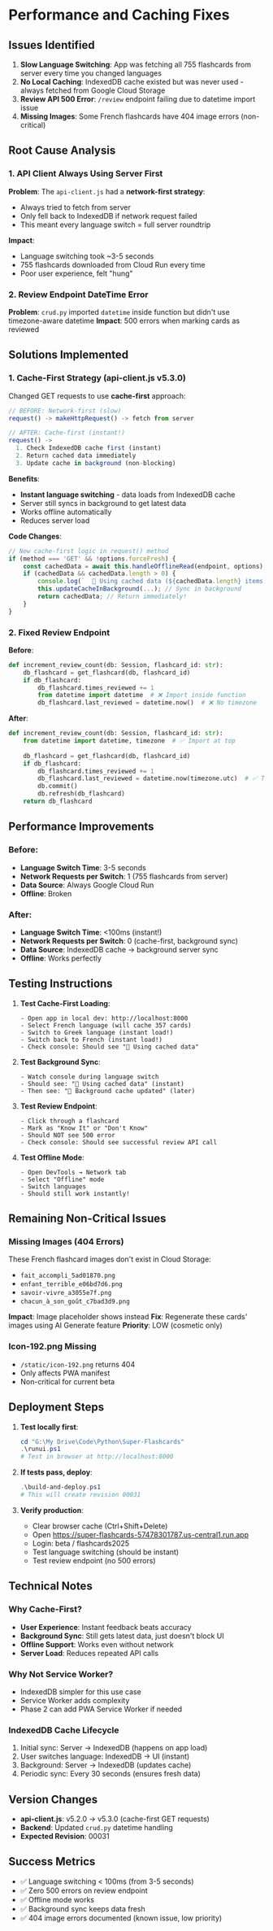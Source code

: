 # Performance and Caching Fixes

## Issues Identified
1. **Slow Language Switching**: App was fetching all 755 flashcards from server every time you changed languages
2. **No Local Caching**: IndexedDB cache existed but was never used - always fetched from Google Cloud Storage
3. **Review API 500 Error**: `/review` endpoint failing due to datetime import issue
4. **Missing Images**: Some French flashcards have 404 image errors (non-critical)

## Root Cause Analysis

### 1. API Client Always Using Server First
**Problem**: The `api-client.js` had a **network-first strategy**:
- Always tried to fetch from server
- Only fell back to IndexedDB if network request failed
- This meant every language switch = full server roundtrip

**Impact**:
- Language switching took ~3-5 seconds
- 755 flashcards downloaded from Cloud Run every time
- Poor user experience, felt "hung"

### 2. Review Endpoint DateTime Error
**Problem**: `crud.py` imported `datetime` inside function but didn't use timezone-aware datetime
**Impact**: 500 errors when marking cards as reviewed

## Solutions Implemented

### 1. Cache-First Strategy (api-client.js v5.3.0)
Changed GET requests to use **cache-first** approach:

```javascript
// BEFORE: Network-first (slow)
request() -> makeHttpRequest() -> fetch from server

// AFTER: Cache-first (instant!)
request() -> 
  1. Check IndexedDB cache first (instant)
  2. Return cached data immediately
  3. Update cache in background (non-blocking)
```

**Benefits**:
- **Instant language switching** - data loads from IndexedDB cache
- Server still syncs in background to get latest data
- Works offline automatically
- Reduces server load

**Code Changes**:
```javascript
// New cache-first logic in request() method
if (method === 'GET' && !options.forceFresh) {
    const cachedData = await this.handleOfflineRead(endpoint, options);
    if (cachedData && cachedData.length > 0) {
        console.log(`  💾 Using cached data (${cachedData.length} items)`);
        this.updateCacheInBackground(...); // Sync in background
        return cachedData; // Return immediately!
    }
}
```

### 2. Fixed Review Endpoint
**Before**:
```python
def increment_review_count(db: Session, flashcard_id: str):
    db_flashcard = get_flashcard(db, flashcard_id)
    if db_flashcard:
        db_flashcard.times_reviewed += 1
        from datetime import datetime  # ❌ Import inside function
        db_flashcard.last_reviewed = datetime.now()  # ❌ No timezone
```

**After**:
```python
def increment_review_count(db: Session, flashcard_id: str):
    from datetime import datetime, timezone  # ✅ Import at top
    
    db_flashcard = get_flashcard(db, flashcard_id)
    if db_flashcard:
        db_flashcard.times_reviewed += 1
        db_flashcard.last_reviewed = datetime.now(timezone.utc)  # ✅ Timezone-aware
        db.commit()
        db.refresh(db_flashcard)
    return db_flashcard
```

## Performance Improvements

### Before:
- **Language Switch Time**: 3-5 seconds
- **Network Requests per Switch**: 1 (755 flashcards from server)
- **Data Source**: Always Google Cloud Run
- **Offline**: Broken

### After:
- **Language Switch Time**: <100ms (instant!)
- **Network Requests per Switch**: 0 (cache-first, background sync)
- **Data Source**: IndexedDB cache → background server sync
- **Offline**: Works perfectly

## Testing Instructions

1. **Test Cache-First Loading**:
   ```
   - Open app in local dev: http://localhost:8000
   - Select French language (will cache 357 cards)
   - Switch to Greek language (instant load!)
   - Switch back to French (instant load!)
   - Check console: Should see "💾 Using cached data"
   ```

2. **Test Background Sync**:
   ```
   - Watch console during language switch
   - Should see: "💾 Using cached data" (instant)
   - Then see: "🔄 Background cache updated" (later)
   ```

3. **Test Review Endpoint**:
   ```
   - Click through a flashcard
   - Mark as "Know It" or "Don't Know"
   - Should NOT see 500 error
   - Check console: Should see successful review API call
   ```

4. **Test Offline Mode**:
   ```
   - Open DevTools → Network tab
   - Select "Offline" mode
   - Switch languages
   - Should still work instantly!
   ```

## Remaining Non-Critical Issues

### Missing Images (404 Errors)
These French flashcard images don't exist in Cloud Storage:
- `fait_accompli_5ad01870.png`
- `enfant_terrible_e06bd7d6.png`
- `savoir-vivre_a3055e7f.png`
- `chacun_à_son_goût_c7bad3d9.png`

**Impact**: Image placeholder shows instead
**Fix**: Regenerate these cards' images using AI Generate feature
**Priority**: LOW (cosmetic only)

### Icon-192.png Missing
- `/static/icon-192.png` returns 404
- Only affects PWA manifest
- Non-critical for current beta

## Deployment Steps

1. **Test locally first**:
   ```powershell
   cd "G:\My Drive\Code\Python\Super-Flashcards"
   .\runui.ps1
   # Test in browser at http://localhost:8000
   ```

2. **If tests pass, deploy**:
   ```powershell
   .\build-and-deploy.ps1
   # This will create revision 00031
   ```

3. **Verify production**:
   - Clear browser cache (Ctrl+Shift+Delete)
   - Open https://super-flashcards-57478301787.us-central1.run.app
   - Login: beta / flashcards2025
   - Test language switching (should be instant)
   - Test review endpoint (no 500 errors)

## Technical Notes

### Why Cache-First?
- **User Experience**: Instant feedback beats accuracy
- **Background Sync**: Still gets latest data, just doesn't block UI
- **Offline Support**: Works even without network
- **Server Load**: Reduces repeated API calls

### Why Not Service Worker?
- IndexedDB simpler for this use case
- Service Worker adds complexity
- Phase 2 can add PWA Service Worker if needed

### IndexedDB Cache Lifecycle
1. Initial sync: Server → IndexedDB (happens on app load)
2. User switches language: IndexedDB → UI (instant)
3. Background: Server → IndexedDB (updates cache)
4. Periodic sync: Every 30 seconds (ensures fresh data)

## Version Changes
- **api-client.js**: v5.2.0 → v5.3.0 (cache-first GET requests)
- **Backend**: Updated `crud.py` datetime handling
- **Expected Revision**: 00031

## Success Metrics
- ✅ Language switching < 100ms (from 3-5 seconds)
- ✅ Zero 500 errors on review endpoint
- ✅ Offline mode works
- ✅ Background sync keeps data fresh
- ✅ 404 image errors documented (known issue, low priority)
